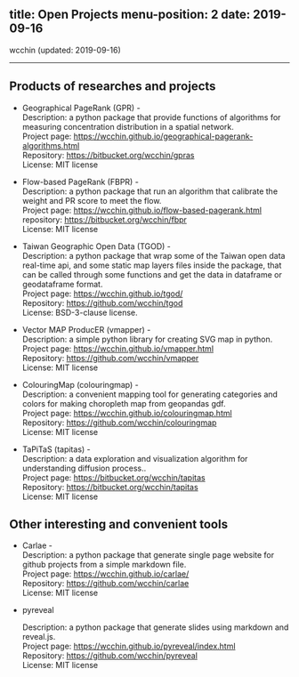
title: Open Projects
menu-position: 2
date: 2019-09-16
---

wcchin
(updated: 2019-09-16)

---

## Products of researches and projects
- Geographical PageRank (GPR) -  
  Description: a python package that provide functions of algorithms for measuring concentration distribution in a spatial network.  
  Project page: https://wcchin.github.io/geographical-pagerank-algorithms.html  
  Repository: https://bitbucket.org/wcchin/gpras  
  License: MIT license  

- Flow-based PageRank (FBPR) -  
  Description: a python package that run an algorithm that calibrate the weight and PR score to meet the flow.  
  Project page: https://wcchin.github.io/flow-based-pagerank.html  
  repository: https://bitbucket.org/wcchin/fbpr  
  License: MIT license  

- Taiwan Geographic Open Data (TGOD) -  
  Description: a python package that wrap some of the Taiwan open data real-time api, and some static map layers files inside the package, that can be called through some functions and get the data in dataframe  or geodataframe format.  
  Project page: https://wcchin.github.io/tgod/  
  Repository: https://github.com/wcchin/tgod  
  License: BSD-3-clause license.

- Vector MAP ProducER (vmapper) -  
  Description: a simple python library for creating SVG map in python.  
  Project page: https://wcchin.github.io/vmapper.html  
  Repository: https://github.com/wcchin/vmapper  
  License: MIT license  

- ColouringMap (colouringmap) -  
  Description: a convenient mapping tool for generating categories and colors for making choropleth map from geopandas gdf.  
  Project page: https://wcchin.github.io/colouringmap.html  
  Repository: https://github.com/wcchin/colouringmap  
  License: MIT license  

- TaPiTaS (tapitas) -  
  Description: a data exploration and visualization algorithm for understanding diffusion process..  
  Project page: https://bitbucket.org/wcchin/tapitas  
  Repository: https://bitbucket.org/wcchin/tapitas  
  License: MIT license  


## Other interesting and convenient tools 
- Carlae -  
  Description: a python package that generate single page website for github projects from a simple markdown file.  
  Project page: https://wcchin.github.io/carlae/   
  Repository: https://github.com/wcchin/carlae  
  License: MIT license  

- pyreveal

  Description: a python package that generate slides using markdown and reveal.js.  
  Project page: https://wcchin.github.io/pyreveal/index.html   
  Repository: https://github.com/wcchin/pyreveal  
  License: MIT license  

